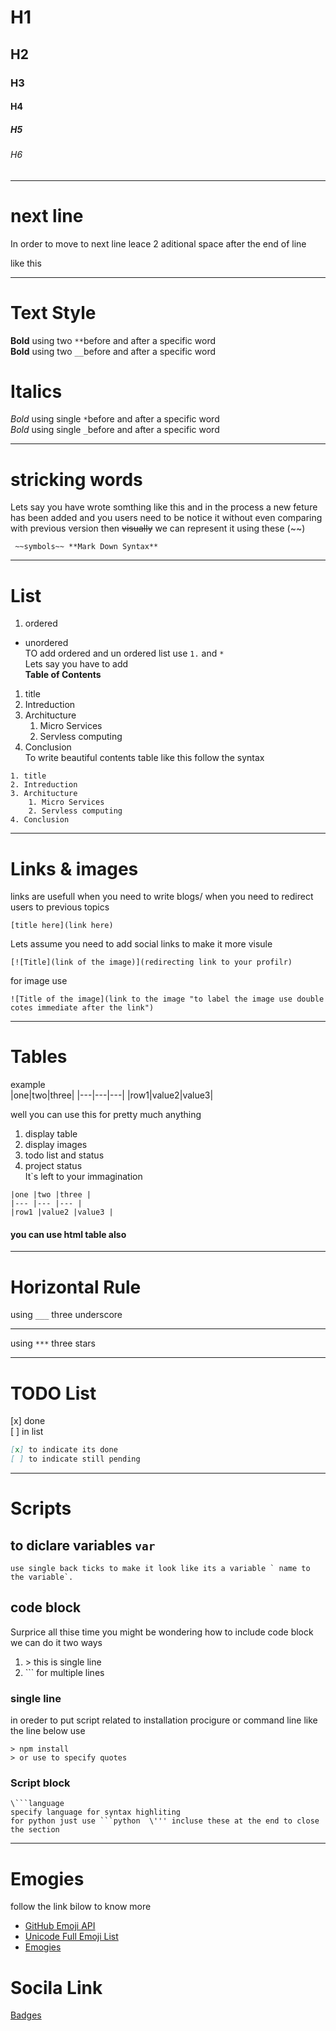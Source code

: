 <!-- Headings -->
# H1
## H2
### H3
#### H4
##### H5
###### H6
___
<!-- next line -->
# next line
In order to move to next line leace 2 aditional space after the end of line  

like this  

***
<!-- Font style -->
# Text Style
**Bold**  using two ```**```before and after a specific word  
__Bold__ using two ``` __ ```before and after a specific word  

# Italics  
*Bold*  using single ```*```before and after a specific word  
_Bold_ using single ``` _ ```before and after a specific word  

___
<!-- Strick words -->
# stricking words  
Lets say you have wrote somthing like this and in the process a new feture has been added and you users need to be notice it without even comparing with previous version then ~~visually~~ we can represent it using these  (~~)  
``` 
 ~~symbols~~ **Mark Down Syntax**
```     
___
<!-- Ordere and unordered list -->
# List
1. ordered  
* unordered  
TO add ordered and un ordered list use `1.` and `*`   
Lets say you have to add  
**Table of  Contents**  
1. title
2. Intreduction
3. Architucture
    1. Micro Services
    2. Servless computing
4. Conclusion  
To write beautiful contents table like this follow the syntax
```
1. title
2. Intreduction
3. Architucture
    1. Micro Services
    2. Servless computing
4. Conclusion
```
___
<!-- Strick words -->
# Links & images
links are usefull when you need to write blogs/ when you need to redirect users to previous topics  
```
[title here](link here)
```

Lets assume you need to add social links to make it more visule  
```
[![Title](link of the image)](redirecting link to your profilr)
```
for image use 
```
![Title of the image](link to the image "to label the image use double cotes immediate after the link")
```
___
<!-- Tables -->
# Tables
example  
|one|two|three|
|---|---|---|
|row1|value2|value3|

well you can use this for pretty much anything  
1. display table
2. display images
3. todo list and status
4. project status  
It`s left to your immagination

```
|one |two |three |
|--- |--- |--- |
|row1 |value2 |value3 |
```  
#### you can use html table also
___
<!-- Horizontal Rule -->
# Horizontal Rule
using `___` three underscore  
___

using `***` three stars  
***
<!-- TODO List -->
# TODO List
[x] done  
[ ] in list
```md
[x] to indicate its done  
[ ] to indicate still pending
```
___
<!-- Scripts -->
# Scripts

## to diclare variables  `var`

```
use single back ticks to make it look like its a variable ` name to the variable`.
```
## code block
Surprice all thise time you might be wondering how to include code block we can do it two ways  

1. \> this is single line 
2. \``` for multiple lines

### single line
in oreder to put script related to installation procigure or command line like the line below use
```
> npm install
> or use to specify quotes
```
### Script block
```
\```language
specify language for syntax highliting
for python just use ```python  \''' incluse these at the end to close the section
```
___  
# Emogies
follow the link bilow to know more  
* [GitHub Emoji API](https://api.github.com/emojis) 
* [Unicode Full Emoji List](https://unicode.org/emoji/charts/full-emoji-list.html)  
* [Emogies](https://github.com/ikatyang/emoji-cheat-sheet/blob/master/README.md)

# Socila Link
[Badges](https://shields.io/)